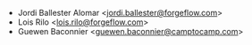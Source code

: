 - Jordi Ballester Alomar \<<jordi.ballester@forgeflow.com>\>
- Lois Rilo \<<lois.rilo@forgeflow.com>\>
- Guewen Baconnier \<<guewen.baconnier@camptocamp.com>\>
